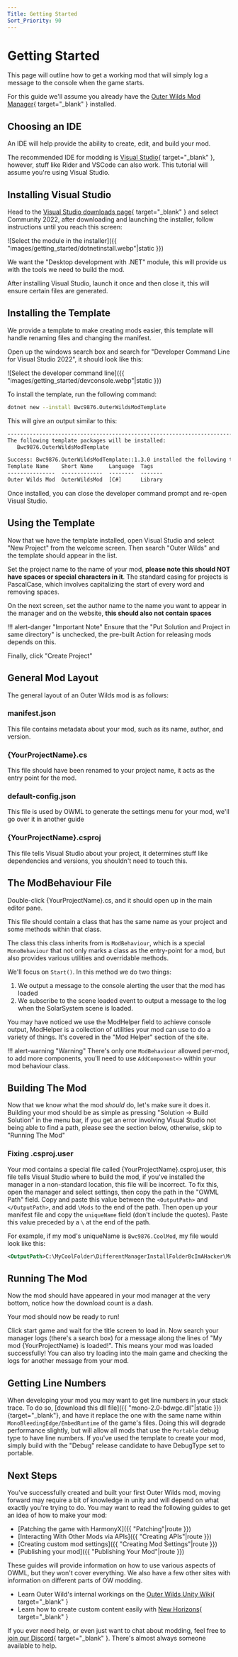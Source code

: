 ```yaml
---
Title: Getting Started
Sort_Priority: 90
---
```


# Getting Started

This page will outline how to get a working mod that will simply log a message to the console when the game starts.

For this guide we'll assume you already have the [Outer Wilds Mod Manager](https://github.com/ow-mods/ow-mod-manager){ target="_blank" } installed.

## Choosing an IDE

An IDE will help provide the ability to create, edit, and build your mod.

The recommended IDE for modding is [Visual Studio](https://visualstudio.microsoft.com/){ target="_blank" }, however, stuff like Rider and VSCode can also work. This tutorial will assume you're using Visual Studio.

## Installing Visual Studio

Head to the [Visual Studio downloads page](https://visualstudio.microsoft.com/thank-you-downloading-visual-studio/?sku=Community&channel=Release&version=VS2022&source=VSLandingPage&cid=2030&passive=false){ target="_blank" } and select Community 2022, after downloading and launching the installer, follow instructions until you reach this screen:

![Select the module in the installer]({{ "images/getting_started/dotnetinstall.webp"|static }})

We want the "Desktop development with .NET" module, this will provide us with the tools we need to build the mod.

After installing Visual Studio, launch it once and then close it, this will ensure certain files are generated.

## Installing the Template

We provide a template to make creating mods easier, this template will handle renaming files and changing the manifest.

Open up the windows search box and search for "Developer Command Line for Visual Studio 2022", it should look like this:

![Select the developer command line]({{ "images/getting_started/devconsole.webp"|static }})

To install the template, run the following command:

```sh
dotnet new --install Bwc9876.OuterWildsModTemplate
```

This will give an output similar to this:

```txt
--------------------------------------------------------------------------------------
The following template packages will be installed:
   Bwc9876.OuterWildsModTemplate

Success: Bwc9876.OuterWildsModTemplate::1.3.0 installed the following templates:
Template Name    Short Name     Language  Tags
---------------  -------------  --------  -------
Outer Wilds Mod  OuterWildsMod  [C#]      Library
```

Once installed, you can close the developer command prompt and re-open Visual Studio.

## Using the Template

Now that we have the template installed, open Visual Studio and select "New Project" from the welcome screen. Then search "Outer Wilds" and the template should appear in the list.

Set the project name to the name of your mod, **please note this should NOT have spaces or special characters in it**.  The standard casing for projects is PascalCase, which involves capitalizing the start of every word and removing spaces.

On the next screen, set the author name to the name you want to appear in the manager and on the website, **this should also not contain spaces**

!!! alert-danger "Important Note"
    Ensure that the "Put Solution and Project in same directory" is unchecked,
    the pre-built Action for releasing mods depends on this.

Finally, click "Create Project"

## General Mod Layout

The general layout of an Outer Wilds mod is as follows:

### manifest.json

This file contains metadata about your mod, such as its name, author, and version.

### {YourProjectName}.cs

This file should have been renamed to your project name, it acts as the entry point for the mod.

### default-config.json

This file is used by OWML to generate the settings menu for your mod, we'll go over it in another guide

### {YourProjectName}.csproj

This file tells Visual Studio about your project, it determines stuff like dependencies and versions, you shouldn't need to touch this.

## The ModBehaviour File

Double-click {YourProjectName}.cs, and it should open up in the main editor pane.

This file should contain a class that has the same name as your project and some methods within that class.

The class this class inherits from is `ModBehaviour`, which is a special `MonoBehaviour` that not only marks a class as the entry-point for a mod, but also provides various utilities and overridable methods.

We'll focus on `Start()`. In this method we do two things:

1. We output a message to the console alerting the user that the mod has loaded
2. We subscribe to the scene loaded event to output a message to the log when the SolarSystem scene is loaded.

You may have noticed we use the ModHelper field to achieve console output, ModHelper is a collection of utilities your mod can use to do a variety of things. It's covered in the "Mod Helper" section of the site.

!!! alert-warning "Warning"
    There's only one `ModBehaviour` allowed per-mod, to add more components, you'll need to use `AddComponent<>` within your mod behaviour class.

## Building The Mod

Now that we know what the mod *should* do, let's make sure it does it. Building your mod should be as simple as pressing "Solution -> Build Solution" in the menu bar, if you get an error involving Visual Studio not being able to find a path, please see the section below, otherwise, skip to "Running The Mod"

### Fixing .csproj.user

Your mod contains a special file called {YourProjectName}.csproj.user, this file tells Visual Studio where to build the mod, if you've installed the manager in a non-standard location, this file will be incorrect. To fix this, open the manager and select settings, then copy the path in the "OWML Path" field. Copy and paste this value between the `<OutputPath>` and `</OutputPath>`, and add `\Mods` to the end of the path. Then open up your manifest file and copy the `uniqueName` field (don't include the quotes). Paste this value preceded by a `\` at the end of the path.

For example, if my mod's uniqueName is `Bwc9876.CoolMod`, my file would look like this:

```xml
<OutputPath>C:\MyCoolFolder\DifferentManagerInstallFolderBcImAHacker\Mods\Bwc9876.CoolMod</OutputPath>
```

## Running The Mod

Now the mod should have appeared in your mod manager at the very bottom, notice how the download count is a dash.

Your mod should now be ready to run!

Click start game and wait for the title screen to load in. Now search your manager logs (there's a search box) for a message along the lines of "My mod {YourProjectName} is loaded!".  This means your mod was loaded successfully! You can also try loading into the main game and checking the logs for another message from your mod.

## Getting Line Numbers

When developing your mod you may want to get line numbers in your stack trace. To do so, [download this dll file]({{ "mono-2.0-bdwgc.dll"|static }}){target="_blank"}, and have it replace the one with the same name within `MonoBleedingEdge/EmbedRuntime` of the game's files. Doing this will degrade performance slightly, but will allow all mods that use the `Portable` debug type to have line numbers. If you've used the template to create your mod, simply build with the "Debug" release candidate to have DebugType set to portable.

## Next Steps

You've successfully created and built your first Outer Wilds mod, moving forward may require a bit of knowledge in unity and will depend on what exactly you're trying to do. You may want to read the following guides to get an idea of how to make your mod:

- [Patching the game with HarmonyX]({{ "Patching"|route }})
- [Interacting With Other Mods via APIs]({{ "Creating APIs"|route }})
- [Creating custom mod settings]({{ "Creating Mod Settings"|route }})
- [Publishing your mod]({{ "Publishing Your Mod"|route }})

These guides will provide information on how to use various aspects of OWML, but they won't cover everything. We also have a few other sites with information on different parts of OW modding.

- Learn Outer Wild's internal workings on the [Outer Wilds Unity Wiki](https://github.com/ow-mods/outer-wilds-unity-wiki/wiki){ target="_blank" }
- Learn how to create custom content easily with [New Horizons](https://nh.outerwildsmods.com){ target="_blank" }

If you ever need help, or even just want to chat about modding, feel free to [join our Discord](https://discord.gg/wusTQYbYTc){ target="_blank" }. There's almost always someone available to help.
